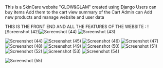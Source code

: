 This is a SkinCare website "GLOW&GLAM" created using Django 
Users can buy items Add them to the cart view summary of the Cart 
Admin can Add new products and manage website and user data

THIS IS THE FRONT END AND ALL THE FEATURES OF THE WEBSITE :
![Screenshot (42)![Screenshot (44)](https://github.com/Kirtika2227/Skincare-website-/assets/136061745/6a77212d-d3c3-48bc-a122-c2b7219ed512)
![Screenshot (43)](https://github.com/Kirtika2227/Skincare-website-/assets/136061745/24d9bd18-5ea9-47bd-8d5b-070bf62fcc66)

![Screenshot (44)](https://github.com/Kirtika2227/Skincare-website-/assets/136061745/3da9f4a0-2db8-4169-b910-88c6fd82453d)
![Screenshot (45)](https://github.com/Kirtika2227/Skincare-website-/assets/136061745/a68e5f0e-9081-41f8-9def-cc0bdefd7c34)
![Screenshot (46)](https://github.com/Kirtika2227/Skincare-website-/assets/136061745/400afcf4-796e-450b-9172-aceacc4e1e65)
![Screenshot (47)](https://github.com/Kirtika2227/Skincare-website-/assets/136061745/fae47279-5bb6-473f-9fd6-86f447e4c1d5)
![Screenshot (48)](https://github.com/Kirtika2227/Skincare-website-/assets/136061745/42099f79-76e7-4d01-97ed-93bf6e451276)
![Screenshot (49)](https://github.com/Kirtika2227/Skincare-website-/assets/136061745/e5fb2b7f-e946-4f12-ade5-97e7bb198b46)
![Screenshot (50)](https://github.com/Kirtika2227/Skincare-website-/assets/136061745/da751066-b113-4a11-adf5-bea02a6e4f34)
![Screenshot (51)](https://github.com/Kirtika2227/Skincare-website-/assets/136061745/1a242abe-2d79-4bbd-b4c2-d9589ee129fe)
![Screenshot (52)](https://github.com/Kirtika2227/Skincare-website-/assets/136061745/4e6da9e8-05d0-4a09-9bb3-0922e808eccc)
![Screenshot (53)](https://github.com/Kirtika2227/Skincare-website-/assets/136061745/d3dc7a58-d027-492f-a081-a36e27e1b8e7)
![Screenshot (54)](https://github.com/Kirtika2227/Skincare-website-/assets/136061745/8bcb18f8-ffa4-41a3-901d-5d7e96ae6789)

![Screenshot (55)](https://github.com/Kirtika2227/Skincare-website-/assets/136061745/77005b5b-7cec-4264-9720-098f5be76eb8)



